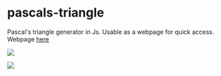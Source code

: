 # pascals-triangle
Pascal's triangle generator in Js. Usable as a webpage for quick access. Webpage [here](skparab1.github.io/r/pascal)

![](part.png)

![](whole.png)
